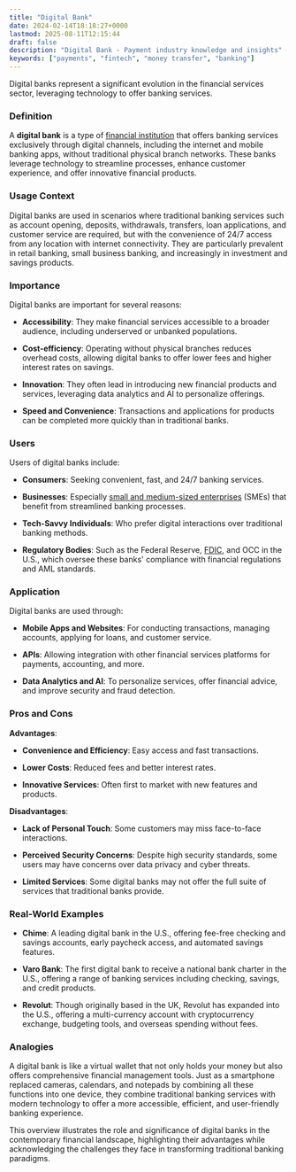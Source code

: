 ```yaml
---
title: "Digital Bank"
date: 2024-02-14T18:18:27+0000
lastmod: 2025-08-11T12:15:44
draft: false
description: "Digital Bank - Payment industry knowledge and insights"
keywords: ["payments", "fintech", "money transfer", "banking"]
---
```


Digital banks represent a significant evolution in the financial services sector, leveraging technology to offer banking services.

### Definition

A **digital bank** is a type of [financial institution](https://faisalkhanllc.xyz/resources/payments-wiki/f/financial-institution-fi/) that offers banking services exclusively through digital channels, including the internet and mobile banking apps, without traditional physical branch networks. These banks leverage technology to streamline processes, enhance customer experience, and offer innovative financial products.

### Usage Context

Digital banks are used in scenarios where traditional banking services such as account opening, deposits, withdrawals, transfers, loan applications, and customer service are required, but with the convenience of 24/7 access from any location with internet connectivity. They are particularly prevalent in retail banking, small business banking, and increasingly in investment and savings products.

### Importance

Digital banks are important for several reasons:

- **Accessibility**: They make financial services accessible to a broader audience, including underserved or unbanked populations.

- **Cost-efficiency**: Operating without physical branches reduces overhead costs, allowing digital banks to offer lower fees and higher interest rates on savings.

- **Innovation**: They often lead in introducing new financial products and services, leveraging data analytics and AI to personalize offerings.

- **Speed and Convenience**: Transactions and applications for products can be completed more quickly than in traditional banks.

### Users

Users of digital banks include:

- **Consumers**: Seeking convenient, fast, and 24/7 banking services.

- **Businesses**: Especially [small and medium-sized enterprises](https://faisalkhanllc.xyz/resources/payments-wiki/m/micro-small-and-medium-enterprises-msmes/) (SMEs) that benefit from streamlined banking processes.

- **Tech-Savvy Individuals**: Who prefer digital interactions over traditional banking methods.

- **Regulatory Bodies**: Such as the Federal Reserve, [FDIC](https://faisalkhanllc.xyz/resources/payments-wiki/f/what-does-the-federal-deposit-insurance-corporation-fdic-do/), and OCC in the U.S., which oversee these banks' compliance with financial regulations and AML standards.

### Application

Digital banks are used through:

- **Mobile Apps and Websites**: For conducting transactions, managing accounts, applying for loans, and customer service.

- **APIs**: Allowing integration with other financial services platforms for payments, accounting, and more.

- **Data Analytics and AI**: To personalize services, offer financial advice, and improve security and fraud detection.

### Pros and Cons

**Advantages**:

- **Convenience and Efficiency**: Easy access and fast transactions.

- **Lower Costs**: Reduced fees and better interest rates.

- **Innovative Services**: Often first to market with new features and products.

**Disadvantages**:

- **Lack of Personal Touch**: Some customers may miss face-to-face interactions.

- **Perceived Security Concerns**: Despite high security standards, some users may have concerns over data privacy and cyber threats.

- **Limited Services**: Some digital banks may not offer the full suite of services that traditional banks provide.

### Real-World Examples

- **Chime**: A leading digital bank in the U.S., offering fee-free checking and savings accounts, early paycheck access, and automated savings features.

- **Varo Bank**: The first digital bank to receive a national bank charter in the U.S., offering a range of banking services including checking, savings, and credit products.

- **Revolut**: Though originally based in the UK, Revolut has expanded into the U.S., offering a multi-currency account with cryptocurrency exchange, budgeting tools, and overseas spending without fees.

### Analogies

A digital bank is like a virtual wallet that not only holds your money but also offers comprehensive financial management tools. Just as a smartphone replaced cameras, calendars, and notepads by combining all these functions into one device, they combine traditional banking services with modern technology to offer a more accessible, efficient, and user-friendly banking experience.

This overview illustrates the role and significance of digital banks in the contemporary financial landscape, highlighting their advantages while acknowledging the challenges they face in transforming traditional banking paradigms.